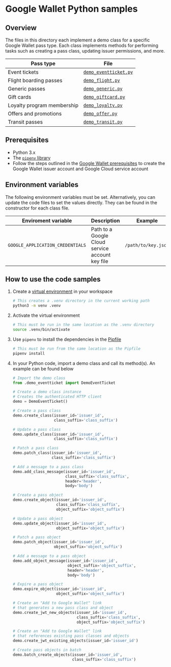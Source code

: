 # Google Wallet Python samples

## Overview

The files in this directory each implement a demo class for a specific Google
Wallet pass type. Each class implements methods for performing tasks such as
creating a pass class, updating issuer permissions, and more.

| Pass type                  | File                                           |
|----------------------------|------------------------------------------------|
| Event tickets              | [`demo_eventticket.py`](./demo_eventticket.py) |
| Flight boarding passes     | [`demo_flight.py`](./demo_flight.py)           |
| Generic passes             | [`demo_generic.py`](./demo_generic.py)         |
| Gift cards                 | [`demo_giftcard.py`](./demo_giftcard.py)       |
| Loyalty program membership | [`demo_loyalty.py`](./demo_loyalty.py)         |
| Offers and promotions      | [`demo_offer.py`](./demo_offer.py)             |
| Transit passes             | [`demo_transit.py`](./demo_transit.py)         |

## Prerequisites

*   Python 3.x
*   The [`pipenv` library](https://pipenv.pypa.io/en/latest/installation/)
*   Follow the steps outlined in the
    [Google Wallet prerequisites](https://developers.google.com/wallet/generic/web/prerequisites)
    to create the Google Wallet issuer account and Google Cloud service account

## Environment variables

The following environment variables must be set. Alternatively, you can update
the code files to set the values directly. They can be found in the constructor
for each class file.

| Enviroment variable              | Description                                     | Example             |
|----------------------------------|-------------------------------------------------|---------------------|
| `GOOGLE_APPLICATION_CREDENTIALS` | Path to a Google Cloud service account key file | `/path/to/key.json` |

## How to use the code samples

1.  Create a [virtual environment](https://docs.python.org/3/library/venv.html)
    in your workspace

    ```bash
    # This creates a .venv directory in the current working path
    python3 -m venv .venv
    ```

2.  Activate the virtual environment

    ```bash
    # This must be run in the same location as the .venv directory
    source .venv/bin/activate
    ```

3.  Use `pipenv` to install the dependencies in the [Pipfile](./Pipfile)

    ```bash
    # This must be run from the same location as the Pipfile
    pipenv install
    ```

4.  In your Python code, import a demo class and call its method(s). An example
    can be found below

    ```python
    # Import the demo class
    from .demo_eventticket import DemoEventTicket

    # Create a demo class instance
    # Creates the authenticated HTTP client
    demo = DemoEventTicket()

    # Create a pass class
    demo.create_class(issuer_id='issuer_id',
                      class_suffix='class_suffix')

    # Update a pass class
    demo.update_class(issuer_id='issuer_id',
                      class_suffix='class_suffix')

    # Patch a pass class
    demo.patch_class(issuer_id='issuer_id',
                     class_suffix='class_suffix')

    # Add a message to a pass class
    demo.add_class_message(issuer_id='issuer_id',
                           class_suffix='class_suffix',
                           header='header',
                           body='body')

    # Create a pass object
    demo.create_object(issuer_id='issuer_id',
                       class_suffix='class_suffix',
                       object_suffix='object_suffix')

    # Update a pass object
    demo.update_object(issuer_id='issuer_id',
                       object_suffix='object_suffix')

    # Patch a pass object
    demo.patch_object(issuer_id='issuer_id',
                      object_suffix='object_suffix')

    # Add a message to a pass object
    demo.add_object_message(issuer_id='issuer_id',
                            object_suffix='object_suffix',
                            header='header',
                            body='body')

    # Expire a pass object
    demo.expire_object(issuer_id='issuer_id',
                       object_suffix='object_suffix')

    # Create an "Add to Google Wallet" link
    # that generates a new pass class and object
    demo.create_jwt_new_objects(issuer_id='issuer_id',
                                class_suffix='class_suffix',
                                object_suffix='object_suffix')

    # Create an "Add to Google Wallet" link
    # that references existing pass classes and objects
    demo.create_jwt_existing_objects(issuer_id='issuer_id')

    # Create pass objects in batch
    demo.batch_create_objects(issuer_id='issuer_id',
                              class_suffix='class_suffix')
    ```
